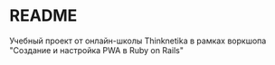 # README

Учебный проект от онлайн-школы Thinknetika в рамках воркшопа "Создание и настройка PWA в Ruby on Rails"
